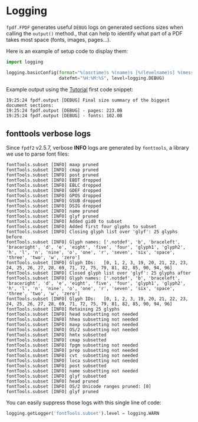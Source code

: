 # Logging #

`fpdf.FPDF` generates useful `DEBUG` logs on generated sections sizes
when calling the `output()` method., that can help to identify what part of a PDF
takes most space (fonts, images, pages...).

Here is an example of setup code to display them:

```python
import logging

logging.basicConfig(format="%(asctime)s %(name)s [%(levelname)s] %(message)s",
                    datefmt="%H:%M:%S", level=logging.DEBUG)
```

Example output using the [Tutorial](Tutorial.md) first code snippet:

    19:25:24 fpdf.output [DEBUG] Final size summary of the biggest document sections:
    19:25:24 fpdf.output [DEBUG] - pages: 223.0B
    19:25:24 fpdf.output [DEBUG] - fonts: 102.0B

## fonttools verbose logs

Since `fpdf2` v2.5.7, verbose **INFO** logs are generated by `fonttools`,
a library we use to parse font files:

```
fontTools.subset [INFO] maxp pruned
fontTools.subset [INFO] cmap pruned
fontTools.subset [INFO] post pruned
fontTools.subset [INFO] EBDT dropped
fontTools.subset [INFO] EBLC dropped
fontTools.subset [INFO] GDEF dropped
fontTools.subset [INFO] GPOS dropped
fontTools.subset [INFO] GSUB dropped
fontTools.subset [INFO] DSIG dropped
fontTools.subset [INFO] name pruned
fontTools.subset [INFO] glyf pruned
fontTools.subset [INFO] Added gid0 to subset
fontTools.subset [INFO] Added first four glyphs to subset
fontTools.subset [INFO] Closing glyph list over 'glyf': 25 glyphs before
fontTools.subset [INFO] Glyph names: ['.notdef', 'b', 'braceleft', 'braceright', 'd', 'e', 'eight', 'five', 'four', 'glyph1', 'glyph2', 'h', 'l', 'n', 'nine', 'o', 'one', 'r', 'seven', 'six', 'space', 'three', 'two', 'w', 'zero']
fontTools.subset [INFO] Glyph IDs:   [0, 1, 2, 3, 19, 20, 21, 22, 23, 24, 25, 26, 27, 28, 69, 71, 72, 75, 79, 81, 82, 85, 90, 94, 96]
fontTools.subset [INFO] Closed glyph list over 'glyf': 25 glyphs after
fontTools.subset [INFO] Glyph names: ['.notdef', 'b', 'braceleft', 'braceright', 'd', 'e', 'eight', 'five', 'four', 'glyph1', 'glyph2', 'h', 'l', 'n', 'nine', 'o', 'one', 'r', 'seven', 'six', 'space', 'three', 'two', 'w', 'zero']
fontTools.subset [INFO] Glyph IDs:   [0, 1, 2, 3, 19, 20, 21, 22, 23, 24, 25, 26, 27, 28, 69, 71, 72, 75, 79, 81, 82, 85, 90, 94, 96]
fontTools.subset [INFO] Retaining 25 glyphs
fontTools.subset [INFO] head subsetting not needed
fontTools.subset [INFO] hhea subsetting not needed
fontTools.subset [INFO] maxp subsetting not needed
fontTools.subset [INFO] OS/2 subsetting not needed
fontTools.subset [INFO] hmtx subsetted
fontTools.subset [INFO] cmap subsetted
fontTools.subset [INFO] fpgm subsetting not needed
fontTools.subset [INFO] prep subsetting not needed
fontTools.subset [INFO] cvt  subsetting not needed
fontTools.subset [INFO] loca subsetting not needed
fontTools.subset [INFO] post subsetted
fontTools.subset [INFO] name subsetting not needed
fontTools.subset [INFO] glyf subsetted
fontTools.subset [INFO] head pruned
fontTools.subset [INFO] OS/2 Unicode ranges pruned: [0]
fontTools.subset [INFO] glyf pruned
```

You can easily suppress those logs with this single line of code:
```python
logging.getLogger('fontTools.subset').level = logging.WARN
```
